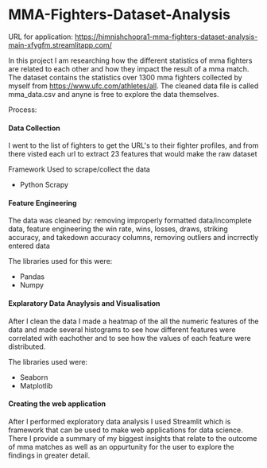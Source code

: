 # MMA-Fighters-Dataset-Analysis

URL for application: https://himnishchopra1-mma-fighters-dataset-analysis-main-xfygfm.streamlitapp.com/

In this project I am researching how the different statistics of mma fighters are related to each other and how they impact the result of a mma match. The dataset contains the statistics over 1300 mma fighters collected by myself from https://www.ufc.com/athletes/all. The cleaned data file is called mma_data.csv and anyne is free to explore the data themselves.

Process:

#### Data Collection
I went to the list of fighters to get the URL's to their fighter profiles, and from there visted each url to extract 23 features that would make the raw dataset

Framework Used to scrape/collect the data 
- Python Scrapy 

#### Feature Engineering
The data was cleaned by:
removing improperly formatted data/incomplete data,
feature engineering the win rate, wins, losses, draws, striking accuracy, and takedown accuracy columns,
removing outliers and incrrectly entered data

The libraries used for this were:
- Pandas
- Numpy

#### Explaratory Data Anaylysis and Visualisation

After I clean the data I made a heatmap of the all the numeric features of the data and made several histograms to see how different features were correlated with eachother and to see how the values of each feature were distributed.

The libraries used were:
- Seaborn
- Matplotlib

#### Creating the web application
After I performed exploratory data analysis I used Streamlit which is framework that can be used to make web applications for data science. There I provide a summary of my biggest insights that relate to the outcome of mma matches as well as an oppurtunity for the user to explore the findings in greater detail.
